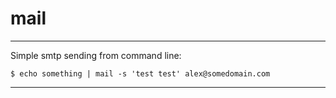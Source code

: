 # mail

---

Simple smtp sending from command line:

    $ echo something | mail -s 'test test' alex@somedomain.com
    
---
